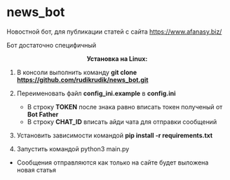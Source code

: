 # news_bot
Новостной бот, для публикации статей с сайта https://www.afanasy.biz/ <p>
Бот достаточно специфичный<p><p>

<p align="center"><b>Установка на Linux:</b><p>

1.  В консоли выполнить команду <b>git clone https://github.com/rudikrudik/news_bot.git</b>
2.  Переименовать файл <b>config_ini.example</b> в <b>config.ini</b>

    + В строку <b>TOKEN</b> после знака равно вписать токен полученый от <b>Bot Father</b>
    + В строку <b>CHAT_ID</b> вписать айди чата для отправки сообщений

3. Установить зависимости командой <b>pip install -r requirements.txt</b>
4. Запустить командой python3 main.py

+ Сообщения отправляются как только на сайте будет выложена новая статья

